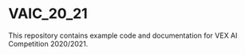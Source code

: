 # VAIC_20_21
This repository contains example code and documentation for VEX AI Competition 2020/2021.
